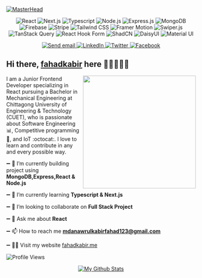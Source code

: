 [![MasterHead](https://i.ibb.co/M7HvktK/linkedin-cover.png)](https://rishavchanda.io)

<p align="center">
  
<img alt="React" src="https://img.shields.io/badge/-React-45b8d8?style=flat-square&logo=react&logoColor=white" />
<img alt="Next.js" src="https://img.shields.io/badge/-Next.js-000000?style=flat-square&logo=nextdotjs&logoColor=white" />
<img alt="Typescript" src="https://img.shields.io/badge/-Typescript-45b8d8?style=flat-square&logo=typescript&logoColor=white" />
<img alt="Node.js" src="https://img.shields.io/badge/-Node.js-43853d?style=flat-square&logo=nodedotjs&logoColor=white" />
<img alt="Express.js" src="https://img.shields.io/badge/-Express.js-000000?style=flat-square&logo=express&logoColor=white" />
<img alt="MongoDB" src="https://img.shields.io/badge/-MongoDB-47A248?style=flat-square&logo=mongodb&logoColor=white" />
<img alt="Firebase" src="https://img.shields.io/badge/-Firebase-FFCA28?style=flat-square&logo=firebase&logoColor=white" />
<img alt="Stripe" src="https://img.shields.io/badge/-Stripe-008CDD?style=flat-square&logo=stripe&logoColor=white" />
<img alt="Tailwind CSS" src="https://img.shields.io/badge/-Tailwind%20CSS-38B2AC?style=flat-square&logo=tailwindcss&logoColor=white" />
<img alt="Framer Motion" src="https://img.shields.io/badge/-Framer%20Motion-0055FF?style=flat-square&logo=framer&logoColor=white" />
<img alt="Swiper.js" src="https://img.shields.io/badge/-Swiper.js-6332F6?style=flat-square&logo=swiper&logoColor=white" />
<img alt="TanStack Query" src="https://img.shields.io/badge/-TanStack%20Query-FF4154?style=flat-square&logo=reactquery&logoColor=white" />
<img alt="React Hook Form" src="https://img.shields.io/badge/-React%20Hook%20Form-EC5990?style=flat-square&logo=reacthookform&logoColor=white" />
<img alt="ShadCN" src="https://img.shields.io/badge/-ShadCN-3178C6?style=flat-square&logo=shadcn&logoColor=white" />
<img alt="DaisyUI" src="https://img.shields.io/badge/-DaisyUI-FF6A00?style=flat-square&logo=daisyui&logoColor=white" />
<img alt="Material UI" src="https://img.shields.io/badge/-Material%20UI-007FFF?style=flat-square&logo=mui&logoColor=white" />

</p>


<p align="center">
  <a href="https://mail.google.com/mail/u/0/?fs=1&tf=cm&source=mailto&to=mdanawrulkabirfahad123@gmail.com">
    <img alt="Send email" src="https://img.shields.io/badge/-@mdanawrulkabirfahad123-c14438?style=flat-square&logo=gmail&logoColor=white" href="https://mail.google.com/mail/u/0/?fs=1&tf=cm&source=mailto&to=mdanawrulkabirfahad123@gmail.com" />
  </a>  
  <a href="https://www.linkedin.com/in/anawrulkabir/">
    <img alt="LinkedIn" src="https://img.shields.io/badge/-anawrulkabir-0072b1?style=flat-square&logo=linkedin&logoColor=white" href="https://www.linkedin.com/in/anawrulkabir/"/>
  </a>
    
   <a href="">
      <img alt="Twitter" src="https://img.shields.io/badge/-@fahadkabir123-0088CC?style=flat-square&logo=x&logoColor=white" />
   </a>
   
   <a href="https://www.facebook.com/profile.php?id=100073283195770">
     <img alt="Facebook" src="https://img.shields.io/badge/-Fahad%20Kabir-0078FF?style=flat-square&logo=facebook&logoColor=white" />
   </a>
    
</p>





 ## Hi there, [fahadkabir](https://fahadkabir.me) here 👋🏼👨🏻‍💻         


<a href="https://fahadkabir.me/"><img src="https://github.com/samujjwaal/samujjwaal/raw/master/etc/laptop.png" align="right" height="300" /></a>




I am a Junior Frontend Developer specializing in React pursuing a Bachelor in Mechanical Engineering at Chittagong University of Engineering & Technology (CUET),  who is passionate about Software Engineering :bar_chart:, Competitive programming :snake:, and IoT :octocat:. I love to learn and contribute in any and every possible way.

➖ 🔭 I’m currently building project using **MongoDB,Express,React & Node.js**

➖ 🌱 I’m currently learning **Typescript & Next.js**

➖ 👯 I’m looking to collaborate on **Full Stack Project**

➖ 💬 Ask me about **React**

➖ 📫 How to reach me **mdanawrulkabirfahad123@gmail.com**

➖ 💇‍♂️ Visit my website [fahadkabir.me](https://fahadkabir.me)






  ![Profile Views](https://komarev.com/ghpvc/?username=anawrulkabir&color=blue)


<div align="center">
    <a href="https://github.com/anawrulkabir">
        <img src="https://github-readme-stats.vercel.app/api?username=anawrulkabir&show_icons=true&title_color=fff&icon_color=79ff97&text_color=9f9f9f&bg_color=151515" alt="My Github Stats" />
    </a>
</div>





